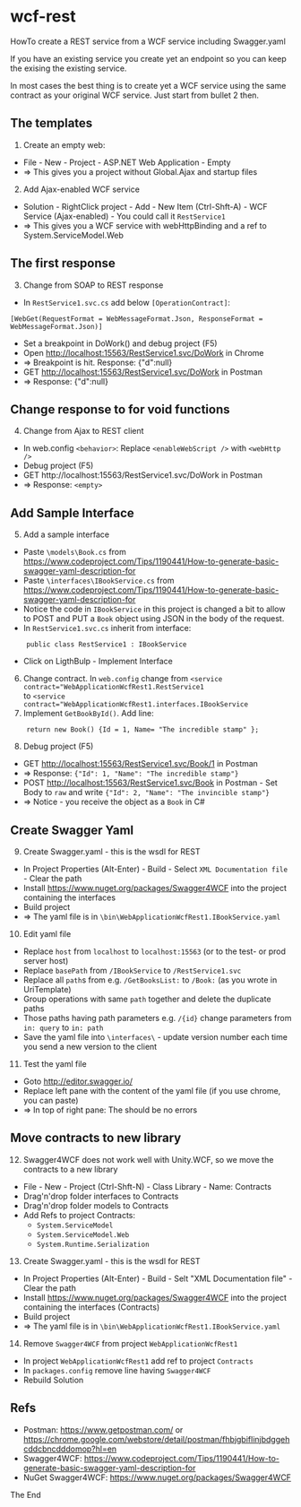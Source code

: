 # wcf-rest

HowTo create a REST service from a WCF service including Swagger.yaml

If you have an existing service you create yet an endpoint so you can keep the exising the existing service.

In most cases the best thing is to create yet a WCF service using the same contract as your original WCF service. Just start from bullet 2 then.

## The templates

1. Create an empty web:
- File - New - Project - ASP.NET Web Application - Empty  
- => This gives you a project without Global.Ajax and startup files
2. Add Ajax-enabled WCF service
- Solution - RightClick project - Add - New Item (Ctrl-Shft-A) - WCF Service (Ajax-enabled) - You could call it `RestService1`  
- => This gives you a WCF service with webHttpBinding and a ref to System.ServiceModel.Web

## The first response

3. Change from SOAP to REST response
- In `RestService1.svc.cs` add below `[OperationContract]`:
```CSharp
[WebGet(RequestFormat = WebMessageFormat.Json, ResponseFormat = WebMessageFormat.Json)]
```
- Set a breakpoint in DoWork() and debug project (F5)
- Open <http://localhost:15563/RestService1.svc/DoWork> in Chrome
- => Breakpoint is hit. Response: {"d":null}
- GET <http://localhost:15563/RestService1.svc/DoWork> in Postman
- => Response: {"d":null}

## Change response to <empty> for void functions

4. Change from Ajax to REST client
- In web.config `<behavior>`: Replace `<enableWebScript />` with `<webHttp />`
- Debug project (F5)
- GET http://localhost:15563/RestService1.svc/DoWork in Postman
- => Response: `<empty>`

## Add Sample Interface

5. Add a sample interface
- Paste `\models\Book.cs` from <https://www.codeproject.com/Tips/1190441/How-to-generate-basic-swagger-yaml-description-for>
- Paste `\interfaces\IBookService.cs` from <https://www.codeproject.com/Tips/1190441/How-to-generate-basic-swagger-yaml-description-for>
- Notice the code in `IBookService` in this project is changed a bit to allow to POST and PUT a `Book` object using JSON in the body of the request.
- In `RestService1.svc.cs` inherit from interface:
```CSharp
	public class RestService1 : IBookService
```
- Click on LigthBulp - Implement Interface
6. Change contract. In `web.config` change 
	from `<service contract="WebApplicationWcfRest1.RestService1`  
	to `<service contract="WebApplicationWcfRest1.interfaces.IBookService`
7. Implement `GetBookById()`. Add line:
```CSharp
	return new Book() {Id = 1, Name= "The incredible stamp" };
```
8. Debug project (F5)
- GET <http://localhost:15563/RestService1.svc/Book/1> in Postman
- => Response: `{"Id": 1, "Name": "The incredible stamp"}`
- POST <http://localhost:15563/RestService1.svc/Book> in Postman - Set Body to `raw` and write `{"Id": 2, "Name": "The invincible stamp"}`
- => Notice - you receive the object as a `Book` in C#

## Create Swagger Yaml 

9. Create Swagger.yaml - this is the wsdl for REST
- In Project Properties (Alt-Enter) - Build - Select `XML Documentation file` - Clear the path
- Install <https://www.nuget.org/packages/Swagger4WCF> into the project containing the interfaces
- Build project
- => The yaml file is in `\bin\WebApplicationWcfRest1.IBookService.yaml`
10. Edit yaml file
- Replace `host` from `localhost` to `localhost:15563` (or to the test- or prod server host)
- Replace `basePath` from  `/IBookService` to `/RestService1.svc`
- Replace all `path`s from e.g. `/GetBooksList:` to `/Book:` (as you wrote in UriTemplate)
- Group operations with same `path` together and delete the duplicate paths
- Those paths having path parameters e.g. `/{id}` change parameters from `in: query` to `in: path`
- Save the yaml file into `\interfaces\` - update version number each time you send a new version to the client
11. Test the yaml file
- Goto <http://editor.swagger.io/> 
- Replace left pane with the content of the yaml file (if you use chrome, you can paste)
- => In top of right pane: The should be no errors

## Move contracts to new library 

12. Swagger4WCF does not work well with Unity.WCF, so we move the contracts to a new library
- File - New - Project (Ctrl-Shft-N) - Class Library - Name: Contracts
- Drag'n'drop folder interfaces to Contracts
- Drag'n'drop folder models to Contracts
- Add Refs to project Contracts:
  - `System.ServiceModel`
  - `System.ServiceModel.Web`
  - `System.Runtime.Serialization`
13. Create Swagger.yaml - this is the wsdl for REST
- In Project Properties (Alt-Enter) - Build - Selt "XML Documentation file" - Clear the path
- Install <https://www.nuget.org/packages/Swagger4WCF> into the project containing the interfaces (Contracts)
- Build project
- => The yaml file is in `\bin\WebApplicationWcfRest1.IBookService.yaml`
14. Remove `Swagger4WCF` from project `WebApplicationWcfRest1`
- In project `WebApplicationWcfRest1` add ref to project `Contracts`
- In `packages.config` remove line having `Swagger4WCF`
- Rebuild Solution

## Refs 
- Postman: <https://www.getpostman.com/> or <https://chrome.google.com/webstore/detail/postman/fhbjgbiflinjbdggehcddcbncdddomop?hl=en>
- Swagger4WCF: <https://www.codeproject.com/Tips/1190441/How-to-generate-basic-swagger-yaml-description-for>
- NuGet Swagger4WCF: <https://www.nuget.org/packages/Swagger4WCF>

The End
